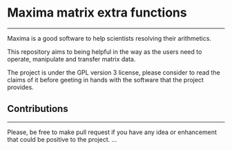 # Maxima matrix extra functions

---
Maxima is a good software to help scientists resolving their arithmetics.

This repository aims to being helpful in the way as the users need to
operate, manipulate and transfer matrix data.

The project is under the GPL version 3 license, please consider to read the
claims of it before geeting in hands with the software that the project
provides.

## Contributions

---
Please, be free to make pull request if you have any idea or enhancement that
could be positive to the project.
...
